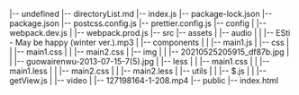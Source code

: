 |-- undefined
    |-- directoryList.md
    |-- index.js
    |-- package-lock.json
    |-- package.json
    |-- postcss.config.js
    |-- prettier.config.js
    |-- config
    |   |-- webpack.dev.js
    |   |-- webpack.prod.js
    |-- src
        |-- assets
        |   |-- audio
        |   |   |-- ESti - May be happy (winter ver.).mp3
        |   |-- components
        |   |   |-- main1.js
        |   |-- css
        |   |   |-- main1.css
        |   |   |-- main2.css
        |   |-- img
        |   |   |-- 20210525205915_df87b.jpg
        |   |   |-- guowairenwu-2013-07-15-7(5).jpg
        |   |-- less
        |   |   |-- main1.css
        |   |   |-- main1.less
        |   |   |-- main2.css
        |   |   |-- main2.less
        |   |-- utils
        |   |   |-- $.js
        |   |   |-- getView.js
        |   |-- video
        |       |-- 127198164-1-208.mp4
        |-- public
            |-- index.html

